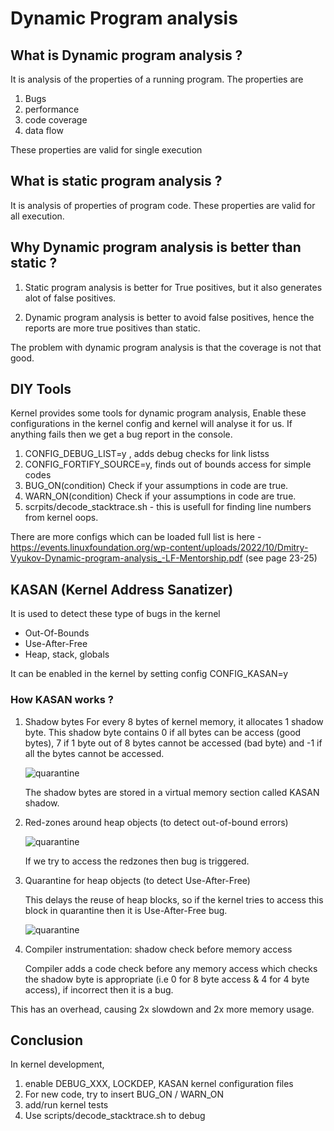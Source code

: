 # Dynamic Program analysis

## What is Dynamic program analysis ?
It is analysis of the properties of a running program. The properties are 
1.  Bugs 
2.  performance 
3.  code coverage
4.  data flow 

These properties are valid for single execution 

## What is static program analysis ?
It is analysis of properties of program code. 
These properties are valid for all execution. 

## Why Dynamic program analysis is better than static ? 

1.  Static program analysis is better for True positives, but it also generates
    alot of false positives. 

1.  Dynamic program analysis is better to avoid false positives, hence the reports 
    are more true positives than static. 

The problem with dynamic program analysis is that the coverage is not that good. 

## DIY Tools

Kernel provides some tools for dynamic program analysis, 
Enable these configurations in the kernel config and kernel will analyse it for 
us. If anything fails then we get a bug report in the console. 

1.  CONFIG_DEBUG_LIST=y , adds debug checks for link listss 
2.  CONFIG_FORTIFY_SOURCE=y, finds out of bounds access for simple codes 
3.  BUG_ON(condition) Check if your assumptions in code are true.
4.  WARN_ON(condition) Check if your assumptions in code are true.
1.  scrpits/decode_stacktrace.sh - this is usefull for finding line numbers 
    from kernel oops. 

There are more configs which can be loaded full list is 
here - https://events.linuxfoundation.org/wp-content/uploads/2022/10/Dmitry-Vyukov-Dynamic-program-analysis_-LF-Mentorship.pdf (see page 23-25)

## KASAN (Kernel Address Sanatizer)

It is used to detect these type of bugs in the kernel 
-   Out-Of-Bounds
-   Use-After-Free
-   Heap, stack, globals

It can be enabled in the kernel by setting config CONFIG_KASAN=y

### How KASAN works ? 

1.  Shadow bytes
    For every 8 bytes of kernel memory, it allocates 1 shadow byte. This shadow 
    byte contains 0 if all bytes can be access (good bytes), 7 if 1 byte out of 8 bytes
    cannot be accessed (bad byte) and -1 if all the bytes cannot be accessed. 

    ![quarantine](../assets/kernel-debug-img/shadow-byte.png)

    The shadow bytes are stored in a virtual memory section called KASAN shadow.

2.  Red-zones around heap objects (to detect out-of-bound errors)

    ![quarantine](../assets/kernel-debug-img/quarantine.png)
    
    If we try to access the redzones then bug is triggered. 

3.  Quarantine for heap objects (to detect Use-After-Free)
    
    This delays the reuse of heap blocks, so if the kernel tries to access 
    this block in quarantine then it is Use-After-Free bug. 

    ![quarantine](../assets/kernel-debug-img/quarantine.png)

4.  Compiler instrumentation: shadow check before memory access  

    Compiler adds a code check before any memory access which checks the shadow
    byte is appropriate (i.e 0 for 8 byte access & 4 for 4 byte access), 
    if incorrect then it is a bug.  

This has an overhead, causing 2x slowdown and 2x more memory usage. 

## Conclusion 

In kernel development, 

1.  enable DEBUG_XXX, LOCKDEP, KASAN kernel configuration files
1.  For new code, try to insert BUG_ON / WARN_ON
1.  add/run kernel tests
1.  Use scripts/decode_stacktrace.sh to debug 
